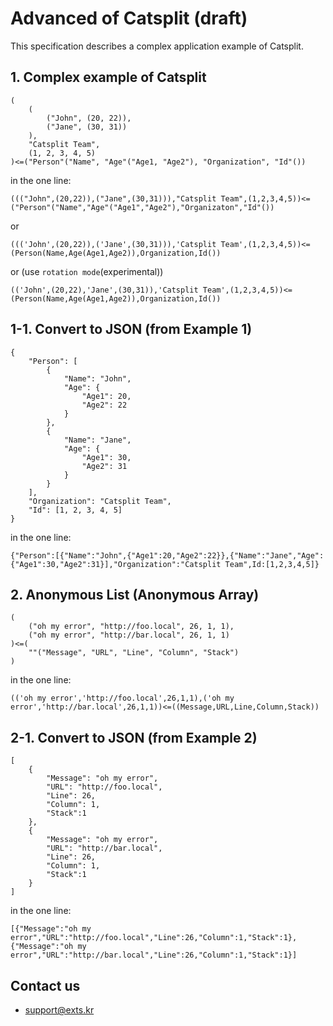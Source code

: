 # Advanced of Catsplit (draft)
This specification describes a complex application example of Catsplit.

## 1. Complex example of Catsplit
```
(
    (
        ("John", (20, 22)),
        ("Jane", (30, 31))
    ),
    "Catsplit Team",
    (1, 2, 3, 4, 5)
)<=("Person"("Name", "Age"("Age1, "Age2"), "Organization", "Id"())
```

in the one line:
```
((("John",(20,22)),("Jane",(30,31))),"Catsplit Team",(1,2,3,4,5))<=("Person"("Name","Age"("Age1","Age2"),"Organizaton","Id"())
```
or
```
((('John',(20,22)),('Jane',(30,31))),'Catsplit Team',(1,2,3,4,5))<=(Person(Name,Age(Age1,Age2)),Organization,Id())
```
or (use `rotation mode`(experimental))
```
(('John',(20,22),'Jane',(30,31)),'Catsplit Team',(1,2,3,4,5))<=(Person(Name,Age(Age1,Age2)),Organization,Id())
```

## 1-1. Convert to JSON (from Example 1)
```
{
    "Person": [
        {
            "Name": "John",
            "Age": {
                "Age1": 20,
                "Age2": 22
            }
        },
        {
            "Name": "Jane",
            "Age": {
                "Age1": 30,
                "Age2": 31
            }
        }
    ],
    "Organization": "Catsplit Team",
    "Id": [1, 2, 3, 4, 5]
}
```

in the one line:
```
{"Person":[{"Name":"John",{"Age1":20,"Age2":22}},{"Name":"Jane","Age":{"Age1":30,"Age2":31}],"Organization":"Catsplit Team",Id:[1,2,3,4,5]}
```

## 2. Anonymous List (Anonymous Array)
```
(
    ("oh my error", "http://foo.local", 26, 1, 1),
    ("oh my error", "http://bar.local", 26, 1, 1)
)<=(
    ""("Message", "URL", "Line", "Column", "Stack")
)
```

in the one line:
```
(('oh my error','http://foo.local',26,1,1),('oh my error','http://bar.local',26,1,1))<=((Message,URL,Line,Column,Stack))
```

## 2-1. Convert to JSON (from Example 2)
```
[
    {
        "Message": "oh my error",
        "URL": "http://foo.local",
        "Line": 26,
        "Column": 1,
        "Stack":1
    },
    {
        "Message": "oh my error",
        "URL": "http://bar.local",
        "Line": 26,
        "Column": 1,
        "Stack":1
    }
]
```

in the one line:
```
[{"Message":"oh my error","URL":"http://foo.local","Line":26,"Column":1,"Stack":1},{"Message":"oh my error","URL":"http://bar.local","Line":26,"Column":1,"Stack":1}]
```

## Contact us
- support@exts.kr
